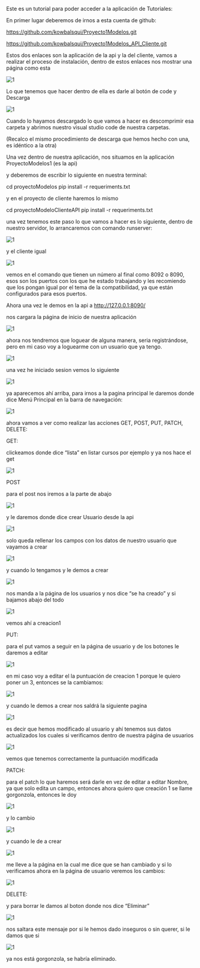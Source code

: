 Este es un tutorial para poder acceder a la aplicación de Tutoriales:


En primer lugar deberemos de irnos a esta cuenta de github: 

https://github.com/kowbalsqui/Proyecto1Modelos.git

https://github.com/kowbalsqui/Proyecto1Modelos_API_Cliente.git

Estos dos enlaces son la aplicación de la api y la del cliente, vamos a realizar el proceso de instalación, dentro de estos enlaces nos mostrar una página como esta


![1](tutorial/1.png)


Lo que tenemos que hacer dentro de ella es darle al botón de code y Descarga


![1](tutorial/2.png)


Cuando lo hayamos descargado lo que vamos a hacer es descomprimir esa carpeta y abrimos nuestro visual studio code de nuestra carpetas.

(Recalco el mismo procedimiento de descarga que hemos hecho con una, es idéntico a la otra)

Una vez dentro de nuestra aplicación, nos situamos en la aplicación ProyectoModelos1 (es la api)

y deberemos de escribir lo siguiente en nuestra terminal:


cd proyectoModelos
pip install -r requeriments.txt


y en el proyecto de cliente haremos lo mismo

cd proyectoModeloClienteAPI
pip install -r requeriments.txt

una vez tenemos este paso lo que vamos a hacer es lo siguiente, dentro de nuestro servidor, lo arrancaremos con comando runserver:


![1](tutorial/3.png)



y el cliente igual


![1](tutorial/4.png)
 
vemos en el comando que tienen un número al final como 8092 o 8090, esos son los puertos con los que he estado trabajando y les recomiendo que los pongan igual por el tema de la compatibilidad, ya que están configurados para esos puertos. 


Ahora una vez le demos en la api a http://127.0.0.1:8090/

nos cargara la página de inicio de nuestra aplicación


![1](tutorial/5.png)


ahora nos tendremos que loguear de alguna manera, seria registrándose, pero en mi caso voy a loguearme con un usuario que ya tengo.

![1](tutorial/6.png)


una vez he iniciado sesion vemos lo siguiente



![1](tutorial/7.png)


ya aparecemos ahí arriba, para irnos a la pagina principal le daremos donde dice Menú Principal en la barra de navegación: 


![1](tutorial/8.png)


ahora vamos a ver como realizar las acciones GET, POST, PUT, PATCH, DELETE:

GET: 

clickeamos donde dice “lista” en listar cursos por ejemplo y ya nos hace el get



![1](tutorial/9.png)


POST

para el post nos iremos a la parte de abajo



![1](tutorial/10.png)

y le daremos donde dice crear Usuario desde la api

![1](tutorial/11.png)


solo queda rellenar los campos con los datos de nuestro usuario que vayamos a crear

![1](tutorial/12.png)


y cuando lo tengamos y le demos a crear


![1](tutorial/13.png)


nos manda a la página de los usuarios y nos dice “se ha creado” y si bajamos abajo del todo 


![1](tutorial/14.png)


vemos ahí a creacion1

PUT:

para el put vamos a seguir en la página de usuario y de los botones le daremos a editar

![1](tutorial/15.png)

en mi caso voy a editar el la puntuación de creacion 1 porque le quiero poner un 3, entonces se la cambiamos: 

![1](tutorial/16.png)


y cuando le demos a crear nos saldrá la siguiente pagina

![1](tutorial/17.png)


es decir que hemos modificado al usuario y ahí tenemos sus datos actualizados los cuales si verificamos dentro de nuestra página de usuarios

![1](tutorial/18.png)


vemos que tenemos correctamente la puntuación modificada

PATCH: 

para el patch lo que haremos será darle en vez de editar a editar Nombre, ya que solo edita un campo, entonces ahora quiero que creación 1 se llame gorgonzola, entonces le doy 

![1](tutorial/19.png)


y lo cambio

![1](tutorial/20.png)


y cuando le de a crear

![1](tutorial/21.png)


me lleve a la página en la cual me dice que se han cambiado y si lo verificamos ahora en la página de usuario veremos los cambios:

![1](tutorial/22.png)


DELETE:


y para borrar le damos al boton donde nos dice “Eliminar” 

![1](tutorial/23.png)


nos saltara este mensaje por si le hemos dado inseguros o sin querer, si le damos que si

![1](tutorial/24.png)


ya nos está gorgonzola, se habría eliminado.



